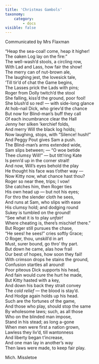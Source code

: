 ```yaml
---
title: 'Christmas Gambols'
taxonomy:
    category:
        - docs
visible: false
---
```


<div class="author">Communicated by Mrs Flaxman</div>

“Heap the sea-coal! come, heap it higher!  
The oaken Log lay on the fire:”  
The well-wash’d stools, a circling row,  
With Lad and Lass, how fair the show!  
The merry can of nut-brown ale,  
The laughing jest, the lovesick tale,  
‘Till tir’d of chat the Game begins,  
The Lasses prick the Lads with pins;  
Roger from Dolly twitch’d the stool  
She falling, kiss’d the ground, poor fool!  
She blush’d so red! — with side-long glance  
At hob-nail Dick, who griev’d the chance  
But now for Blind-man’s buff they call  
Of each incumbrance clear the Hall  
Jenny her silken ’kerchief folds,  
And merry Will the black log holds;  
Now laughing, stops, with “Silence! hush!”  
And Peggy Pout gives Sam a push.  
The Blind-man’s arms extended wide,  
Sam slips between; — “O woe betide  
Thee clumsy Will!” — but titt’ring Kate  
Is penn’d up in the corner strait!  
And now, Will’s eyes behold the play  
He thought his face was t’other way —  
Now Kitty now, what chance hast thou?  
Roger so near thee, trips; I vow!  
She catches him, then Roger ties  
His own head up — but not his eyes;  
For thro the slender cloth he sees,  
And runs at Sam, who slips with ease  
His clumsy hold; and dodging round  
Sukey is tumbled on the ground!  
“See what it is to play *unfair!*  
Where cheating is, there’s mischief there.”  
But Roger still pursues the chase,  
“He sees! he sees!” cries softly Grace;  
O Roger, thou, unskill’d in art  
Must, surer bound, go thro’ thy part.  
But down he came, alas how frail  
Our best of hopes, how soon they fail!  
With crimson drops he stains the ground,  
Confusion startles all around!  
Poor piteous Dick supports his head,  
And fain would cure the hurt he made,  
But Kitty hasted with a key,  
And down his back they strait convey  
The *cold relief* — the blood is stay’d.  
And Hodge again holds up his head.  
Such are the fortunes of the game,  
And those who play, should stop the same  
By wholesome laws; such, as all those  
Who on the blinded man impose,  
Stand in his stead; as long a-gone  
When men were first a nation grown,  
Lawless they liv’d, till wantonness  
And liberty began t’increase,  
And one man lay in another’s way  
Then laws were made, to keep fair play.

Mich. Missletoe